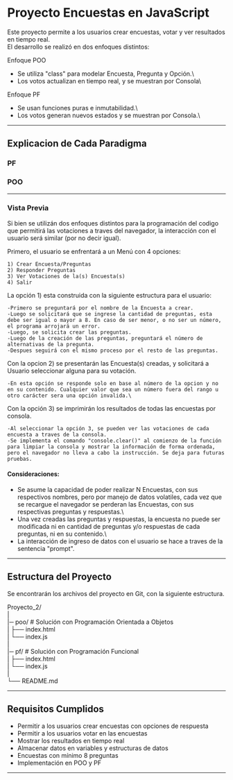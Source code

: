 # Proyecto Encuestas en JavaScript

Este proyecto permite a los usuarios crear encuestas, votar y ver resultados en tiempo real.\
El desarrollo se realizó en dos enfoques distintos:


Enfoque POO
- Se utiliza "class" para modelar Encuesta, Pregunta y Opción.\
- Los votos actualizan en tiempo real, y se muestran por Consola\

Enfoque PF
- Se usan funciones puras e inmutabilidad.\
- Los votos generan nuevos estados y se muestran por Consola.\

------------------------------------------------------------
## Explicacion de Cada Paradigma

### PF

### POO

------------------------------------------------------------
### Vista Previa

Si bien se utilizán dos enfoques distintos para la programación del codigo que permitirá las votaciones a traves del navegador, la interacción con el usuario será similar (por no decir igual).


Primero, el usuario se enfrentará a un Menú con 4 opciones:

    1) Crear Encuesta/Preguntas
    2) Responder Preguntas
    3) Ver Votaciones de la(s) Encuesta(s)
    4) Salir

La opción 1) esta construida  con la siguiente estructura para el usuario:

    -Primero se preguntará por el nombre de la Encuesta a crear.
    -Luego se solicitará que se ingrese la cantidad de preguntas, esta debe ser igual o mayor a 8. En caso de ser menor, o no ser un número, el programa arrojará un error.
    -Luego, se solicita crear las preguntas.
    -Luego de la creación de las preguntas, preguntará el número de alternativas de la pregunta.
    -Despues seguirá con el mismo proceso por el resto de las preguntas.


Con la opcion 2) se presentarán las Encuesta(s) creadas, y solicitará a Usuario seleccionar alguna para su votación.
    
    -En esta opción se responde solo en base al número de la opcion y no en su contenido. Cualquier valor que sea un número fuera del rango u otro carácter sera una opción invalida.\

Con la opción 3) se imprimirán los resultados de todas las encuestas por consola.
    
    -Al seleccionar la opción 3, se pueden ver las votaciones de cada encuesta a traves de la consola.
    -Se implementa el comando "console.clear()" al comienzo de la función para limpiar la consola y mostrar la información de forma ordenada, pero el navegador no lleva a cabo la instrucción. Se deja para futuras pruebas.


#### Consideraciones:
-   Se asume la capacidad de poder realizar N Encuestas, con sus respectivos nombres, pero por manejo de datos volatiles, cada vez que se recargue el navegador se perderan las Encuestas, con sus respectivas preguntas y respuestas.\
-   Una vez creadas las preguntas y respuestas, la encuesta no puede ser modificada ni en cantidad de preguntas y/o respuestas de cada preguntas, ni en su contenido.\
-   La interacción de ingreso de datos con el usuario se hace a traves de la sentencia "prompt".

------------------------------------------------------------
## Estructura del Proyecto

Se encontrarán los archivos del proyecto en Git, con la siguiente estructura. 

Proyecto_2/\
|\
|─ poo/ # Solución con Programación Orientada a Objetos\
|    ├── index.html\
|    └── index.js  \
|\
|─ pf/ # Solución con Programación Funcional\
|    ├── index.html\
|    └── index.js\
|\
└── README.md


------------------------------------------------------------
## Requisitos Cumplidos

- Permitir a los usuarios crear encuestas con opciones de respuesta
- Permitir a los usuarios votar en las encuestas
- Mostrar los resultados en tiempo real
- Almacenar datos en variables y estructuras de datos
- Encuestas con mínimo 8 preguntas
- Implementación en POO y PF


------------------------------------------------------------



